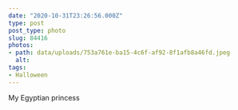 ```yaml
---
date: "2020-10-31T23:26:56.000Z"
type: post 
post_type: photo
slug: 84416
photos: 
- path: data/uploads/753a761e-ba15-4c6f-af92-8f1afb8a46fd.jpeg
  alt: 
tags: 
- Halloween
---
```

My Egyptian princess
